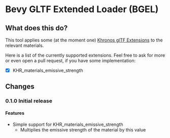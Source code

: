 # Bevy GLTF Extended Loader (BGEL)

## What does this do?
This tool applies some (at the moment one) [Khronos glTF Extensions](https://github.com/KhronosGroup/glTF/blob/main/extensions/README.md) to the relevant materials.

Here is a list of the currently supported extensions. Feel free to ask for more or even open a pull request, if you have some implementation:
- [x] KHR_materials_emissive_strength

## Changes
### 0.1.0 Initial release
#### Features
- Simple support for KHR_materials_emissive_strength
  - Multiplies the emissive strength of the material by this value 

